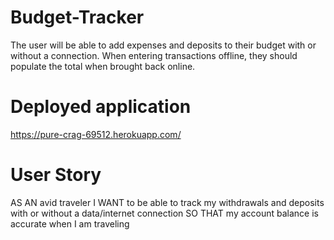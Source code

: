 # Budget-Tracker
The user will be able to add expenses and deposits to their budget with or without a connection. When entering transactions offline, they should populate the total when brought back online.

# Deployed application
https://pure-crag-69512.herokuapp.com/

# User Story
AS AN avid traveler
I WANT to be able to track my withdrawals and deposits with or without a data/internet connection
SO THAT my account balance is accurate when I am traveling 
